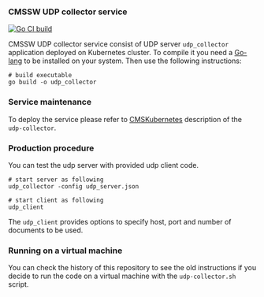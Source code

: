 ### CMSSW UDP collector service

[![Go CI build](https://github.com/dmwm/udp-collector/actions/workflows/go-ci.yml/badge.svg)](https://github.com/dmwm/udp-collector/actions/workflows/go-ci.yml)

CMSSW UDP collector service consist of UDP server `udp_collector`
application deployed on Kubernetes cluster. To compile it you
need a [Go-lang](http://golang.org/) to be installed on your system.
Then use the following instructions:
```
# build executable
go build -o udp_collector
```

### Service maintenance
To deploy the service please refer to [CMSKubernetes](https://github.com/dmwm/CMSKubernetes/tree/master/kubernetes/monitoring/services) description of the `udp-collector`.

### Production procedure
You can test the udp server with provided udp client code.
```
# start server as following
udp_collector -config udp_server.json

# start client as following
udp_client
```
The `udp_client` provides options to specify host, port and number of
documents to be used.

### Running on a virtual machine
You can check the history of this repository to see the old instructions if you decide to run the code on a virtual machine with the `udp-collector.sh` script.